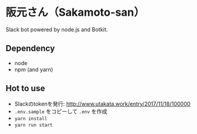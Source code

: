 # 阪元さん（Sakamoto-san）

Slack bot powered by node.js and Botkit.

## Dependency

* node
* npm (and yarn)

## Hot to use

* Slackのtokenを発行: http://www.utakata.work/entry/2017/11/18/100000
* `.env.sample` をコピーして `.env` を作成
* `yarn install`
* `yarn run start`
